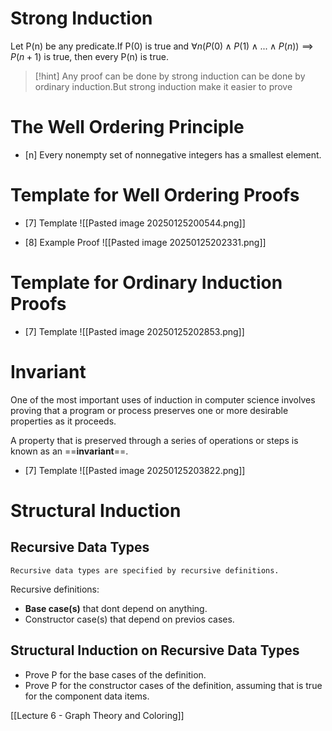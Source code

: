 # Strong Induction

Let P(n) be any predicate.If P(0) is true and
$\forall n (P(0)\land P(1) \land ... \land P(n))\implies P(n+1)$ is true,
then every P(n) is true.

> [!hint]
> Any proof can be done by strong induction can be done by ordinary induction.But strong induction make it easier to prove

# The Well Ordering Principle

- [n] Every nonempty set of nonnegative integers has a smallest element.

# Template for Well Ordering Proofs

- [7] Template
![[Pasted image 20250125200544.png]]

- [8] Example Proof
![[Pasted image 20250125202331.png]]

# Template for Ordinary Induction Proofs

- [7] Template
![[Pasted image 20250125202853.png]]

# Invariant

One of the most important uses of induction in computer science involves proving that a program or process preserves one or more desirable properties as it proceeds.

A property that is preserved through a series of operations or steps is known as an ==**invariant**==.

- [7] Template
![[Pasted image 20250125203822.png]]

# Structural Induction

## Recursive Data Types

	Recursive data types are specified by recursive definitions.
Recursive definitions:
- **Base case(s)** that dont depend on anything.
- Constructor case(s) that depend on previos cases.


## Structural Induction on Recursive Data Types

- Prove P for the base cases of the definition.
- Prove P for the constructor cases of the definition, assuming that is true for the component data items.



[[Lecture 6 - Graph Theory and Coloring]]